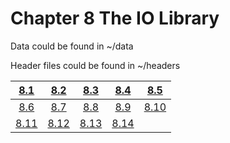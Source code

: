 # Chapter 8 The IO Library

Data could be found in ~/data

Header files could be found in ~/headers

|  [8.1](./8-1.md)  |  [8.2](./8-2.md)  |  [8.3](./8-3.md)  |  [8.4](./8-4.md)  |  [8.5](./8-5.md)  |
| :---------------: | :---------------: | :---------------: | :---------------: | :---------------: |
|  [8.6](./8-6.md)  |  [8.7](./8-7.md)  |  [8.8](./8-8.md)  |  [8.9](./8-9.md)  | [8.10](./8-10.md) |
| [8.11](./8-11.md) | [8.12](./8-12.md) | [8.13](./8-13.md) | [8.14](./8-14.md) |                   |

